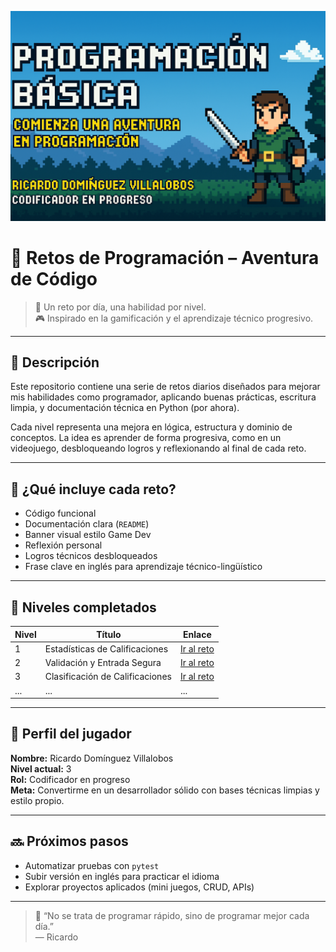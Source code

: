 ![image alt](https://github.com/dinovillalobos/Retos_Programacion/blob/f8475529e5e9c43acb4cc687d2b73c5eb5904374/Imgenes/nivel1Fondo.png)
# 🚀 Retos de Programación – Aventura de Código

> 📅 Un reto por día, una habilidad por nivel.  
> 🎮 Inspirado en la gamificación y el aprendizaje técnico progresivo.

---

## 📌 Descripción

Este repositorio contiene una serie de retos diarios diseñados para mejorar mis habilidades como programador, aplicando buenas prácticas, escritura limpia, y documentación técnica en Python (por ahora).

Cada nivel representa una mejora en lógica, estructura y dominio de conceptos. La idea es aprender de forma progresiva, como en un videojuego, desbloqueando logros y reflexionando al final de cada reto.

---

## 🧠 ¿Qué incluye cada reto?

- Código funcional
- Documentación clara (`README`)
- Banner visual estilo Game Dev
- Reflexión personal
- Logros técnicos desbloqueados
- Frase clave en inglés para aprendizaje técnico-lingüístico

---

## 🧩 Niveles completados

| Nivel | Título                         | Enlace                             |
|-------|-------------------------------|------------------------------------|
| 1     | Estadísticas de Calificaciones | [Ir al reto](https://github.com/dinovillalobos/Retos_Programacion/tree/152a1d32e1003e14551990e08f9bd7a89d094005/Nivel1/) |
| 2     | Validación y Entrada Segura    | [Ir al reto](https://github.com/dinovillalobos/Retos_Programacion/tree/152a1d32e1003e14551990e08f9bd7a89d094005/Nivel2/)   |
| 3     | Clasificación de Calificaciones | [Ir al reto](nivel3_clasificacion/)|
| ...   | ...                             | ...                                |

---

## 🏅 Perfil del jugador

**Nombre:** Ricardo Domínguez Villalobos  
**Nivel actual:** 3  
**Rol:** Codificador en progreso  
**Meta:** Convertirme en un desarrollador sólido con bases técnicas limpias y estilo propio.

---

## 🔜 Próximos pasos

- Automatizar pruebas con `pytest`
- Subir versión en inglés para practicar el idioma
- Explorar proyectos aplicados (mini juegos, CRUD, APIs)

---

> 💬 “No se trata de programar rápido, sino de programar mejor cada día.”  
> — Ricardo


